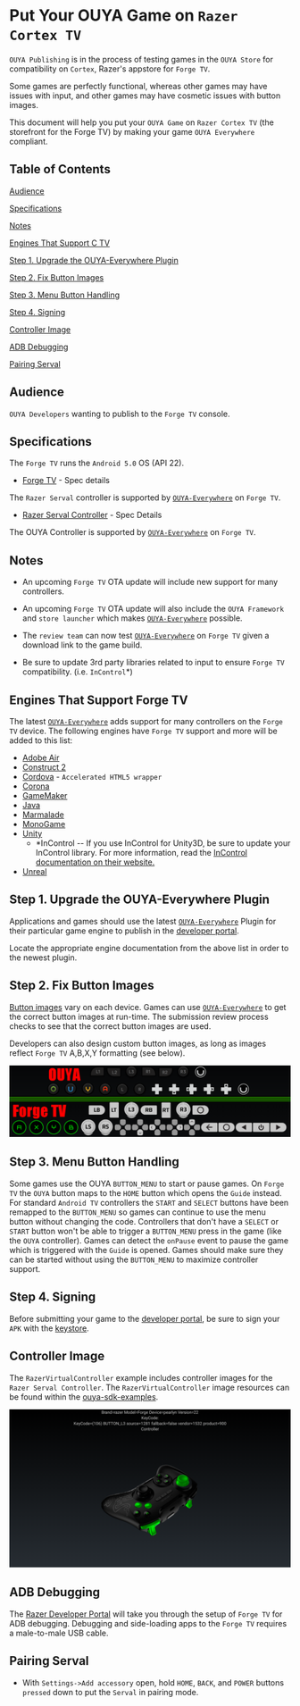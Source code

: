 # Put Your OUYA Game on `Razer Cortex TV`

`OUYA Publishing` is in the process of testing games in the `OUYA Store` for compatibility on `Cortex`, Razer's appstore for `Forge TV`.

Some games are perfectly functional, whereas other games may have issues with input, and other games may have cosmetic issues with button images.

This document will help you put your `OUYA Game` on `Razer Cortex TV` (the storefront for the Forge TV) by making your game `OUYA Everywhere` compliant.

## Table of Contents

[Audience](forge_tv.md#audience)

[Specifications](forge_tv.md#specifications)

[Notes](forge_tv.md#notes)

[Engines That Support C TV](forge_tv.md#engines-that-support-forge-tv)

[Step 1. Upgrade the OUYA-Everywhere Plugin](forge_tv.md#step-1-upgrade-the-ouya-everywhere-plugin)

[Step 2. Fix Button Images](forge_tv.md#step-2-fix-button-images)

[Step 3. Menu Button Handling](forge_tv.md#step-3-menu-button-handling)

[Step 4. Signing](forge_tv.md#step-4-signing)

[Controller Image](forge_tv.md#controller-image)

[ADB Debugging](forge_tv.md#adb-debugging)

[Pairing Serval](forge_tv.md#pairing-serval)

## Audience

`OUYA Developers` wanting to publish to the `Forge TV` console.

## Specifications

The `Forge TV` runs the `Android 5.0` OS (API 22).

* [Forge TV](http://www.razerzone.com/gaming-systems/razer-forge-tv) - Spec details

The `Razer Serval` controller is supported by [`OUYA-Everywhere`](ouya-everywhere.md) on `Forge TV`.

* [Razer Serval Controller](http://www.razerzone.com/gaming-controllers/razer-serval) - Spec Details

The OUYA Controller is supported by [`OUYA-Everywhere`](ouya-everywhere.md) on `Forge TV`.

## Notes

* An upcoming `Forge TV` OTA update will include new support for many controllers.

* An upcoming `Forge TV` OTA update will also include the `OUYA Framework` and `store launcher` which makes [`OUYA-Everywhere`](ouya-everywhere.md) possible.

* The `review team` can now test [`OUYA-Everywhere`](ouya-everywhere.md) on `Forge TV` given a download link to the game build.

* Be sure to update 3rd party libraries related to input to ensure `Forge TV` compatibility. (i.e. `InControl`*)

## Engines That Support Forge TV

The latest [`OUYA-Everywhere`](ouya-everywhere.md) adds support for many controllers on the `Forge TV` device. The following engines have `Forge TV` support and more will be added to this list:

* [Adobe Air](adobe-air.md)
* [Construct 2](construct_2.md)
* [Cordova](cordova.md) - `Accelerated HTML5 wrapper`
* [Corona](corona.md)
* [GameMaker](game-maker.md)
* [Java](java.md)
* [Marmalade](marmalade.md)
* [MonoGame](mono-game.md#forge-tv)
* [Unity](unity.md)
	* *InControl -- If you use InControl for Unity3D, be sure to update your InControl library. For more information, read the [InControl documentation on their website.](http://www.gallantgames.com/pages/incontrol-ouya)
* [Unreal](unreal.md#forge-tv)

## Step 1. Upgrade the OUYA-Everywhere Plugin

Applications and games should use the latest [`OUYA-Everywhere`](ouya-everywhere.md) Plugin for their particular game engine to publish in the [developer portal](http://devs.ouya.tv).

Locate the appropriate engine documentation from the above list in order to the newest plugin.

## Step 2. Fix Button Images

[Button images](https://github.com/ouya/docs/blob/master/ouya-everywhere.md#controller-images) vary on each device. Games can use [`OUYA-Everywhere`](ouya-everywhere.md) to get the correct button images at run-time. The submission review process checks to see that the correct button images are used.

Developers can also design custom button images, as long as  images reflect `Forge TV` A,B,X,Y formatting (see below).

![Button images](forge_tv/image_1.png)

## Step 3. Menu Button Handling

Some games use the OUYA `BUTTON_MENU` to start or pause games. On `Forge TV` the `OUYA` button maps to the `HOME` button which opens the `Guide` instead. For standard `Android TV` controllers the `START` and `SELECT` buttons have been remapped to the `BUTTON_MENU` so games can continue to use the menu button without changing the code. Controllers that don't have a `SELECT` or `START` button won't be able to trigger a `BUTTON_MENU` press in the game (like the `OUYA` controller). Games can detect the `onPause` event to pause the game which is triggered with the `Guide` is opened. Games should make sure they can be started without using the `BUTTON_MENU` to maximize controller support.

## Step 4. Signing

Before submitting your game to the [developer portal](http://devs.ouya.tv), be sure to sign your `APK` with the [keystore](content-review-guidelines.md#keystore).

## Controller Image

The `RazerVirtualController` example includes controller images for the `Razer Serval Controller`. The `RazerVirtualController` image resources can be found within the [ouya-sdk-examples](https://github.com/ouya/ouya-sdk-examples/tree/master/Android/RazerVirtualController).

![Serval Image](ouya-everywhere-android-java/image_3.png)

## ADB Debugging

The [Razer Developer Portal](http://developer.razerzone.com/forge-tv/developer-setup/) will take you through the setup of `Forge TV` for ADB debugging. Debugging and side-loading apps to the `Forge TV` requires a male-to-male USB cable.

## Pairing Serval

* With `Settings->Add accessory` open, hold `HOME`, `BACK`, and `POWER` buttons `pressed` down to put the `Serval` in pairing mode.
